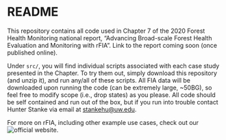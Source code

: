 README
================

This repository contains all code used in Chapter 7 of the 2020 Forest
Health Monitoring national report, “Advancing Broad-scale Forest Health
Evaluation and Monitoring with rFIA”. Link to the report coming soon
(once published online).

Under `src/`, you will find individual scripts associated with each case
study presented in the Chapter. To try them out, simply download this
repository (and unzip it), and run any/all of these scripts. All FIA
data will be downloaded upon running the code (can be extremely large,
\~50BG), so feel free to modify scope (i.e., drop states) as you please.
All code should be self contained and run out of the box, but if you run
into trouble contact Hunter Stanke via email at <stankehu@uw.edu>.

For more on rFIA, including other example use cases, check out our
![official website](https://rfia.netlify.app/).
